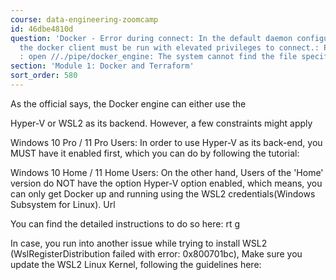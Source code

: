 ```yaml
---
course: data-engineering-zoomcamp
id: 46dbe4810d
question: 'Docker - Error during connect: In the default daemon configuration on Windows,
  the docker client must be run with elevated privileges to connect.: Post: "[%2F%2F.%2Fpipe%2Fdocker_engine](http://%2F%2F.%2Fpipe%2Fdocker_engine/v1.24/containers/create")
  : open //./pipe/docker_engine: The system cannot find the file specified'
section: 'Module 1: Docker and Terraform'
sort_order: 580
---
```


As the official  says, the Docker engine can either use the

Hyper-V or WSL2 as its backend. However, a few constraints might apply

Windows 10 Pro / 11 Pro Users: 
In order to use Hyper-V as its back-end, you MUST have it enabled first, which you can do by following the tutorial:

Windows 10 Home / 11 Home Users: 
On the other hand, Users of the 'Home' version do NOT have the option Hyper-V option enabled, which means, you can only get Docker up and running using the WSL2 credentials(Windows Subsystem for Linux). Url

You can find the detailed instructions to do so here: rt g

In case, you run into another issue while trying to install WSL2 (WslRegisterDistribution failed with error: 0x800701bc), Make sure you update the WSL2 Linux Kernel, following the guidelines here:

